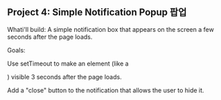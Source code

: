 
## Project 4: Simple Notification Popup 팝업

Whati'll build: A simple notification box that appears on the screen a few seconds after the page loads.

Goals:

Use setTimeout to make an element (like a <div>) visible 3 seconds after the page loads.

Add a "close" button to the notification that allows the user to hide it.